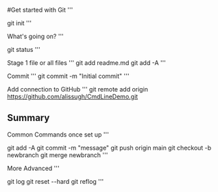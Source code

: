 #Get started with Git
'''

git init
'''

What's going on?
'''

git status
'''

Stage 1 file or all files
'''
git add readme.md
git add -A
'''

Commit
'''
git commit -m "Initial commit"
'''

Add connection to GitHub
'''
git remote add origin https://github.com/alissugh/CmdLineDemo.git

## Summary

Common Commands once set up
'''

git add -A
git commit -m "message"
git push origin main
git checkout -b newbranch
git merge newbranch
'''

More Advanced
'''

git log
git reset --hard <commit>
git reflog
'''
